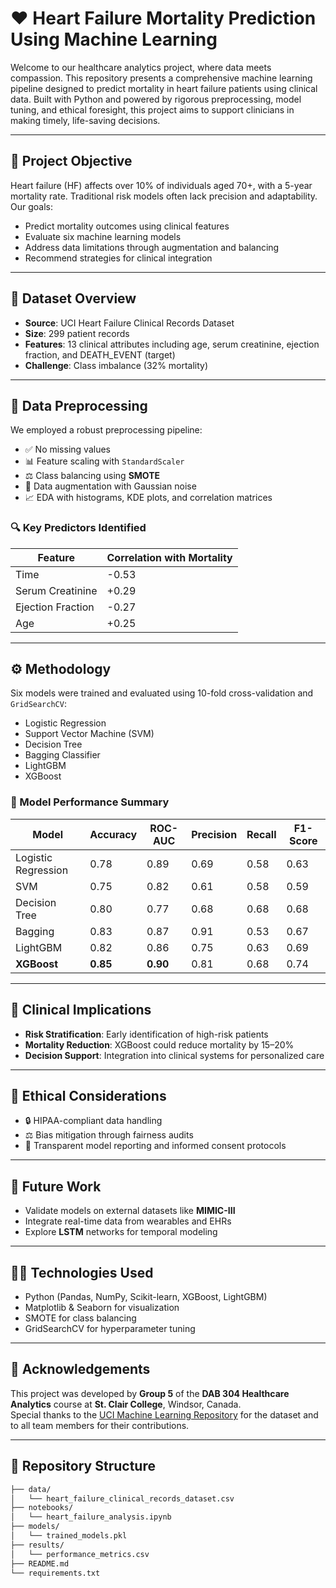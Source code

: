 # ❤️ Heart Failure Mortality Prediction Using Machine Learning

Welcome to our healthcare analytics project, where data meets compassion. This repository presents a comprehensive machine learning pipeline designed to predict mortality in heart failure patients using clinical data. Built with Python and powered by rigorous preprocessing, model tuning, and ethical foresight, this project aims to support clinicians in making timely, life-saving decisions.

---

## 📌 Project Objective

Heart failure (HF) affects over 10% of individuals aged 70+, with a 5-year mortality rate. Traditional risk models often lack precision and adaptability. Our goals:

- Predict mortality outcomes using clinical features
- Evaluate six machine learning models
- Address data limitations through augmentation and balancing
- Recommend strategies for clinical integration

---

## 🧠 Dataset Overview

- **Source**: UCI Heart Failure Clinical Records Dataset  
- **Size**: 299 patient records  
- **Features**: 13 clinical attributes including age, serum creatinine, ejection fraction, and DEATH_EVENT (target)  
- **Challenge**: Class imbalance (32% mortality)

---

## 🧪 Data Preprocessing

We employed a robust preprocessing pipeline:

- ✅ No missing values
- 📊 Feature scaling with `StandardScaler`
- ⚖️ Class balancing using **SMOTE**
- 🔁 Data augmentation with Gaussian noise
- 📈 EDA with histograms, KDE plots, and correlation matrices

### 🔍 Key Predictors Identified

| Feature            | Correlation with Mortality |
|--------------------|----------------------------|
| Time               | -0.53                      |
| Serum Creatinine   | +0.29                      |
| Ejection Fraction  | -0.27                      |
| Age                | +0.25                      |

---

## ⚙️ Methodology

Six models were trained and evaluated using 10-fold cross-validation and `GridSearchCV`:

- Logistic Regression
- Support Vector Machine (SVM)
- Decision Tree
- Bagging Classifier
- LightGBM
- XGBoost

### 🧮 Model Performance Summary

| Model               | Accuracy | ROC-AUC | Precision | Recall | F1-Score |
|--------------------|----------|---------|-----------|--------|----------|
| Logistic Regression| 0.78     | 0.89    | 0.69      | 0.58   | 0.63     |
| SVM                | 0.75     | 0.82    | 0.61      | 0.58   | 0.59     |
| Decision Tree      | 0.80     | 0.77    | 0.68      | 0.68   | 0.68     |
| Bagging            | 0.83     | 0.87    | 0.91      | 0.53   | 0.67     |
| LightGBM           | 0.82     | 0.86    | 0.75      | 0.63   | 0.69     |
| **XGBoost**        | **0.85** | **0.90**| 0.81      | 0.68   | 0.74     |

---

## 🏥 Clinical Implications

- **Risk Stratification**: Early identification of high-risk patients
- **Mortality Reduction**: XGBoost could reduce mortality by 15–20%
- **Decision Support**: Integration into clinical systems for personalized care

---

## 🔐 Ethical Considerations

- 🔒 HIPAA-compliant data handling
- ⚖️ Bias mitigation through fairness audits
- 🧾 Transparent model reporting and informed consent protocols

---

## 🔮 Future Work

- Validate models on external datasets like **MIMIC-III**
- Integrate real-time data from wearables and EHRs
- Explore **LSTM** networks for temporal modeling

---

## 🧑‍💻 Technologies Used

- Python (Pandas, NumPy, Scikit-learn, XGBoost, LightGBM)
- Matplotlib & Seaborn for visualization
- SMOTE for class balancing
- GridSearchCV for hyperparameter tuning

---

## 🙌 Acknowledgements

This project was developed by **Group 5** of the **DAB 304 Healthcare Analytics** course at **St. Clair College**, Windsor, Canada.  
Special thanks to the [UCI Machine Learning Repository](https://archive.ics.uci.edu/ml/datasets/Heart+failure+clinical+records) for the dataset and to all team members for their contributions.

---

## 📂 Repository Structure

```bash
├── data/
│   └── heart_failure_clinical_records_dataset.csv
├── notebooks/
│   └── heart_failure_analysis.ipynb
├── models/
│   └── trained_models.pkl
├── results/
│   └── performance_metrics.csv
├── README.md
└── requirements.txt
